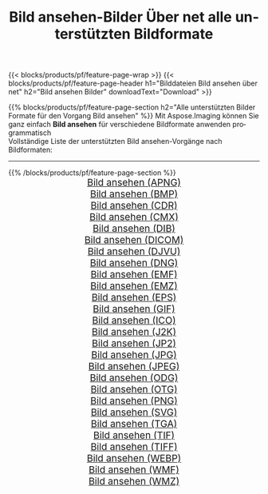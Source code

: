 ﻿---
title: Bild ansehen-Bilder Über net alle unterstützten Bildformate 
weight: 3920
url: /de/net/viewer 
lang: de
langdirlevel: 2
locales: zh-hans,ja,it,ru,de,es,fr,nl,id,lt,pl,pt,vi,tr,ko,zh-hant,ar,hi,th,sv,cs,uk,he
description: Mit Aspose.Imaging können Sie ganz einfach Bild ansehen Bilder über net
---

{{< blocks/products/pf/feature-page-wrap >}}
{{< blocks/products/pf/feature-page-header h1="Bilddateien Bild ansehen über net" h2="Bild ansehen Bilder" downloadText="Download" >}}


{{% blocks/products/pf/feature-page-section  h2="Alle unterstützten Bilder Formate für den Vorgang Bild ansehen" %}}
Mit Aspose.Imaging können Sie ganz einfach **Bild ansehen** für verschiedene Bildformate anwenden programmatisch
<br/>
Vollständige Liste der unterstützten Bild ansehen-Vorgänge nach Bildformaten:
<hr/>
{{% /blocks/products/pf/feature-page-section %}}
<div class="container-fluid productfamilypage bg-gray">
    <div class="convertypes bg-gray agp-content section">
        <div class="container">
		<div class="row other-converters" style="gap: 10px;font-size: 19px;text-align:center;">
		    <div class='col-md-2 other-converter remove-lp remove-rp'><a href="/imaging/de/net/viewer/apng" style="padding:15px;">Bild ansehen (APNG)</a></div><div class='col-md-2 other-converter remove-lp remove-rp'><a href="/imaging/de/net/viewer/bmp" style="padding:15px;">Bild ansehen (BMP)</a></div><div class='col-md-2 other-converter remove-lp remove-rp'><a href="/imaging/de/net/viewer/cdr" style="padding:15px;">Bild ansehen (CDR)</a></div><div class='col-md-2 other-converter remove-lp remove-rp'><a href="/imaging/de/net/viewer/cmx" style="padding:15px;">Bild ansehen (CMX)</a></div><div class='col-md-2 other-converter remove-lp remove-rp'><a href="/imaging/de/net/viewer/dib" style="padding:15px;">Bild ansehen (DIB)</a></div><div class='col-md-2 other-converter remove-lp remove-rp'><a href="/imaging/de/net/viewer/dicom" style="padding:15px;">Bild ansehen (DICOM)</a></div><div class='col-md-2 other-converter remove-lp remove-rp'><a href="/imaging/de/net/viewer/djvu" style="padding:15px;">Bild ansehen (DJVU)</a></div><div class='col-md-2 other-converter remove-lp remove-rp'><a href="/imaging/de/net/viewer/dng" style="padding:15px;">Bild ansehen (DNG)</a></div><div class='col-md-2 other-converter remove-lp remove-rp'><a href="/imaging/de/net/viewer/emf" style="padding:15px;">Bild ansehen (EMF)</a></div><div class='col-md-2 other-converter remove-lp remove-rp'><a href="/imaging/de/net/viewer/emz" style="padding:15px;">Bild ansehen (EMZ)</a></div><div class='col-md-2 other-converter remove-lp remove-rp'><a href="/imaging/de/net/viewer/eps" style="padding:15px;">Bild ansehen (EPS)</a></div><div class='col-md-2 other-converter remove-lp remove-rp'><a href="/imaging/de/net/viewer/gif" style="padding:15px;">Bild ansehen (GIF)</a></div><div class='col-md-2 other-converter remove-lp remove-rp'><a href="/imaging/de/net/viewer/ico" style="padding:15px;">Bild ansehen (ICO)</a></div><div class='col-md-2 other-converter remove-lp remove-rp'><a href="/imaging/de/net/viewer/j2k" style="padding:15px;">Bild ansehen (J2K)</a></div><div class='col-md-2 other-converter remove-lp remove-rp'><a href="/imaging/de/net/viewer/jp2" style="padding:15px;">Bild ansehen (JP2)</a></div><div class='col-md-2 other-converter remove-lp remove-rp'><a href="/imaging/de/net/viewer/jpg" style="padding:15px;">Bild ansehen (JPG)</a></div><div class='col-md-2 other-converter remove-lp remove-rp'><a href="/imaging/de/net/viewer/jpeg" style="padding:15px;">Bild ansehen (JPEG)</a></div><div class='col-md-2 other-converter remove-lp remove-rp'><a href="/imaging/de/net/viewer/odg" style="padding:15px;">Bild ansehen (ODG)</a></div><div class='col-md-2 other-converter remove-lp remove-rp'><a href="/imaging/de/net/viewer/otg" style="padding:15px;">Bild ansehen (OTG)</a></div><div class='col-md-2 other-converter remove-lp remove-rp'><a href="/imaging/de/net/viewer/png" style="padding:15px;">Bild ansehen (PNG)</a></div><div class='col-md-2 other-converter remove-lp remove-rp'><a href="/imaging/de/net/viewer/svg" style="padding:15px;">Bild ansehen (SVG)</a></div><div class='col-md-2 other-converter remove-lp remove-rp'><a href="/imaging/de/net/viewer/tga" style="padding:15px;">Bild ansehen (TGA)</a></div><div class='col-md-2 other-converter remove-lp remove-rp'><a href="/imaging/de/net/viewer/tif" style="padding:15px;">Bild ansehen (TIF)</a></div><div class='col-md-2 other-converter remove-lp remove-rp'><a href="/imaging/de/net/viewer/tiff" style="padding:15px;">Bild ansehen (TIFF)</a></div><div class='col-md-2 other-converter remove-lp remove-rp'><a href="/imaging/de/net/viewer/webp" style="padding:15px;">Bild ansehen (WEBP)</a></div><div class='col-md-2 other-converter remove-lp remove-rp'><a href="/imaging/de/net/viewer/wmf" style="padding:15px;">Bild ansehen (WMF)</a></div><div class='col-md-2 other-converter remove-lp remove-rp'><a href="/imaging/de/net/viewer/wmz" style="padding:15px;">Bild ansehen (WMZ)</a></div>
                </div>
        </div>
    </div>
</div>
<br/>
